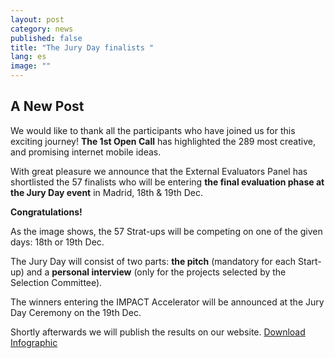 ```yaml
---
layout: post
category: news
published: false
title: "The Jury Day finalists "
lang: es
image: ""
---
```


## A New Post

We would like to thank all the participants who have joined us for this exciting journey! **The 1st Open Call** has highlighted the 289 most creative, and promising internet mobile ideas. 

With great pleasure we announce that the External Evaluators Panel has shortlisted the 57 finalists who will be entering **the final evaluation phase at the Jury Day event** in Madrid, 18th & 19th Dec.

**Congratulations!**

As the image shows, the 57 Strat-ups will be competing on one of the given days: 18th or 19th Dec. 

The Jury Day will consist of two parts: **the pitch** (mandatory for each Start-up) and a **personal interview** (only for the projects selected by the Selection Committee). 

The winners entering the IMPACT Accelerator will be announced at the Jury Day Ceremony on the 19th Dec.

Shortly afterwards we will publish the results on our website.
 <a href="/assets/57 To go further!.png"><i class="icon-download-1"></i>Download Infographic</a>